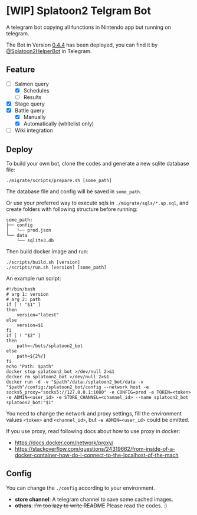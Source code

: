 # [WIP] Splatoon2 Telgram Bot
A telegram bot copying all functions in Nintendo app but running on telegram.

The Bot in Version [0.4.4](https://github.com/fga401/Telegram-Splatoon2-Bot/releases/tag/0.4.4) has been deployed, you can find it by [@Splatoon2HelperBot](https://t.me/Splatoon2HelperBot) in Telegram.

## Feature

+ [ ] Salmon query
  + [x] Schedules
  + [ ] Results
+ [x] Stage query
+ [x] Battle query
  + [x] Manually
  + [x] Automatically (whitelist only)
+ [ ] Wiki integration

## Deploy

To build your own bot, clone the codes and generate a new sqlite database file:

```shell script
./migrate/scripts/prepare.sh [some_path]
```
The database file and config will be saved in `some_path`.

Or use your preferred way to execute sqls in `./migrate/sqls/*.up.sql`, and create folders with following structure before running:
```
some_path:
├── config
│   └── prod.json
└── data
    └── sqlite3.db

```

Then build docker image and run:
```shell script
./scripts/build.sh [version]
./scripts/run.sh [version] [some_path]
```
An example run script:
```shell script
#!/bin/bash
# arg 1: version
# arg 2: path
if [ ! "$1" ]
then
    version="latest"
else
    version=$1
fi
if [ ! "$2" ]
then
    path=~/bots/splatoon2_bot
else
    path=${2%/}
fi
echo "Path: $path"
docker stop splatoon2_bot >/dev/null 2>&1
docker rm splatoon2_bot >/dev/null 2>&1
docker run -d -v "$path"/data:/splatoon2_bot/data -v "$path"/config:/splatoon2_bot/config --network host -e socks5_proxy="socks5://127.0.0.1:1080" -e CONFIG=prod -e TOKEN=<token> -e ADMIN=<user_id> -e STORE_CHANNEL=<channel_id> --name splatoon2_bot splatoon2_bot:"$1"
```
You need to change the network and proxy settings, fill the environment values `<token>` and `<channel_id>`, but `-e ADMIN=<user_id>` could be omitted.

If you use proxy, read following docs about how to use proxy in docker:
- https://docs.docker.com/network/proxy/
- https://stackoverflow.com/questions/24319662/from-inside-of-a-docker-container-how-do-i-connect-to-the-localhost-of-the-mach

## Config
You can change the `./config` according to your environment.

- **store channel**: A telegram channel to save some cached images.
- **others**: ~~I'm too lazy to write README~~ Please read the codes. :)